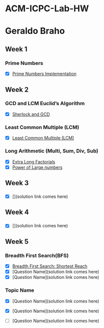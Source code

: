 # ACM-ICPC-Lab-HW

# Geraldo Braho


## Week 1
### Prime Numbers
- [x] [Prime Numbers Implementation ](https://github.com/NAU-ACM/ACM-ICPC-Lab-HW/blob/master/Geraldo%20Braho/HomeWorks/Prime%20Numbers.py)

## Week 2
### GCD and LCM Euclid’s Algorithm
- [x] [Sherlock and GCD](https://github.com/NAU-ACM/ACM-ICPC-Lab-HW/blob/master/Geraldo%20Braho/HomeWorks/Sherlock%20and%20GCD.py)

### Least Common Multiple (LCM)
- [x] [Least Common Multiple (LCM)](https://github.com/NAU-ACM/ACM-ICPC-Lab-HW/blob/master/Geraldo%20Braho/HomeWorks/Least%20Common%20Multiple%20(LCM).py )

### Long Arithmetic (Multi, Sum, Div, Sub)

- [x] [Extra Long Factorials](https://github.com/NAU-ACM/ACM-ICPC-Lab-HW/blob/master/Geraldo%20Braho/HomeWorks/Extra%20Long%20Factorials.py)
- [x] [Power of Large numbers](https://github.com/NAU-ACM/ACM-ICPC-Lab-HW/blob/master/Geraldo%20Braho/HomeWorks/Power%20of%20large%20numbers.py)

## Week 3
### 
- [x] [](solution link comes here)



## Week 4
### 
- [x] [](solution link comes here)





## Week 5
### Breadth First Search(BFS)
- [x] [Breadth First Search: Shortest Reach](https://github.com/NAU-ACM/ACM-ICPC-Lab-HW/blob/master/Geraldo%20Braho/HomeWorks/Breadth%20First%20Search-%20Shortest%20Reach.py)
- [x] [Question Name](solution link comes here)
- [x] [Question Name](solution link comes here)

### Topic Name
- [x] [Question Name](solution link comes here)
- [x] [Question Name](solution link comes here)
- [ ] [Question Name](solution link comes here)


